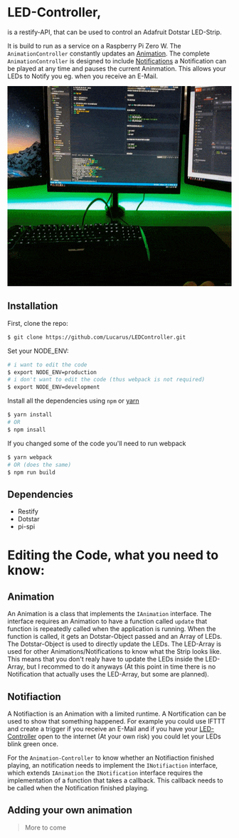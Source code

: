 # LED-Controller,
is a restify-API, that can be used to control an Adafruit Dotstar LED-Strip.

It is build to run as a service on a Raspberry Pi Zero W. The `AnimationController` constantly updates an [Animation](#Animation). The complete `AnimationController` is designed to include [Notifications](#Notification) a Notification can be played at any time and pauses the current Aninmation. This allows your LEDs to Notify you eg. when you receive an E-Mail.

<p align="center">
  <img src="./img/Notification.gif" alt="Notifiaction"
       width="654" height="450">
</p>

## Installation

First, clone the repo:
```bash
$ git clone https://github.com/Lucarus/LEDController.git
```

Set your NODE_ENV:
```bash
# i want to edit the code
$ export NODE_ENV=production
# i don't want to edit the code (thus webpack is not required)
$ export NODE_ENV=development
```

Install all the dependencies using `npm` or [yarn](https://yarnpkg.com/lang/en/)
```bash
$ yarn install
# OR
$ npm insall
```

If you changed some of the code you'll need to run webpack
```bash
$ yarn webpack
# OR (does the same)
$ npm run build
```

## Dependencies

- Restify
- Dotstar
- pi-spi

# Editing the Code, what you need to know:

## Animation

An Animation is a class that implements the `IAnimation` interface. The interface requires an Animation to have a function called `update` that function is repeatedly called when the application is running. When the function is called, it gets an Dotstar-Object passed and an Array of LEDs. The Dotstar-Object is used to directly update the LEDs. The LED-Array is used for other Animations/Notifications to know what the Strip looks like. This means that you don't realy have to update the LEDs inside the LED-Array, but I recommed to do it anyways (At this point in time there is no Notification that actually uses the LED-Array, but some are planned).

## Notifiaction

A Notifiaction is an Animation with a limited runtime. A Nortification can be used to show that something happened. For example you could use IFTTT and create a trigger if you receive an E-Mail and if you have your [LED-Controller](#LED-Controller,) open to the internet (At your own risk) you could let your LEDs blink green once.

For the `Animation-Controller` to know whether an Notifiaction finished playing, an notification needs to implement the `INotifiaction` interface, which extends `IAnimation` the `INotification` interface requires the implementation of a function that takes a callback. This callback needs to be called when the Notification finished playing.

## Adding your own animation

> More to come
